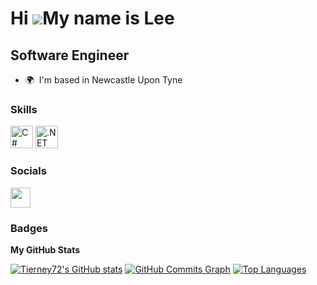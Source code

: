 Hi ![](https://user-images.githubusercontent.com/18350557/176309783-0785949b-9127-417c-8b55-ab5a4333674e.gif)My name is Lee 
===========================================================================================================================  

Software Engineer 
-----------------  

* 🌍  I'm based in Newcastle Upon Tyne

### Skills

<p align="left"> 
<a href="https://docs.microsoft.com/en-us/dotnet/csharp/" target="_blank" rel="noreferrer"><img src="https://raw.githubusercontent.com/danielcranney/readme-generator/main/public/icons/skills/csharp-colored.svg" width="36" height="36" alt="C#" /></a> <a href="https://dotnet.microsoft.com/en-us/" target="_blank" rel="noreferrer"><img src="https://raw.githubusercontent.com/danielcranney/readme-generator/main/public/icons/skills/dot-net-colored.svg" width="36" height="36" alt=".NET" /></a> 
</p> 

 ### Socials  
 
 <p align="left"> <a href="https://www.github.com/Tierney72" target="_blank" rel="noreferrer"><img src="https://raw.githubusercontent.com/danielcranney/readme-generator/main/public/icons/socials/github.svg" width="32" height="32" /></a></p>

### Badges

<b>My GitHub Stats</b>

<a href="http://www.github.com/Tierney72"><img src="https://github-readme-stats.vercel.app/api?username=Tierney72&show_icons=true&hide=&count_private=true&title_color=0891b2&text_color=ffffff&icon_color=0891b2&bg_color=1c1917&hide_border=true&show_icons=true" alt="Tierney72's GitHub stats" /></a>
<a href="http://www.github.com/Tierney72"><img src="https://activity-graph.herokuapp.com/graph?username=Tierney72&bg_color=1c1917&color=ffffff&line=0891b2&point=ffffff&area_color=1c1917&area=true&hide_border=true&custom_title=GitHub%20Commits%20Graph" alt="GitHub Commits Graph" /></a>
<a href="https://github.com/Tierney72" align="left"><img src="https://github-readme-stats.vercel.app/api/top-langs/?username=Tierney72&langs_count=10&title_color=0891b2&text_color=ffffff&icon_color=0891b2&bg_color=1c1917&hide_border=true&locale=en&custom_title=Top%20%Languages" alt="Top Languages" /></a>
